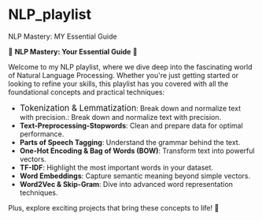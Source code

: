 # NLP_playlist
NLP Mastery: MY Essential Guide

🌟 **NLP Mastery: Your Essential Guide** 🌟

Welcome to my NLP playlist, where we dive deep into the fascinating world of Natural Language Processing. Whether you're just getting started or looking to refine your skills, this playlist has you covered with all the foundational concepts and practical techniques:

- <big>Tokenization & Lemmatization</big>: Break down and normalize text with precision.: Break down and normalize text with precision.
- **Text-Preprocessing-Stopwords**: Clean and prepare data for optimal performance.
- **Parts of Speech Tagging**: Understand the grammar behind the text.
- **One-Hot Encoding & Bag of Words (BOW)**: Transform text into powerful vectors.
- **TF-IDF**: Highlight the most important words in your dataset.
- **Word Embeddings**: Capture semantic meaning beyond simple vectors.
- **Word2Vec & Skip-Gram**: Dive into advanced word representation techniques.

Plus, explore exciting projects that bring these concepts to life! 🚀
